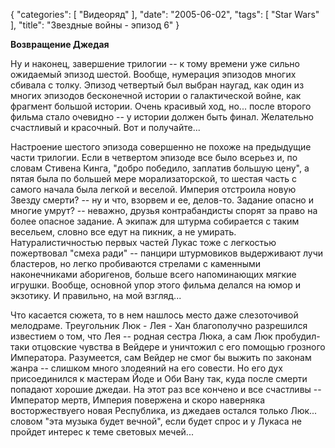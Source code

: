 {
   "categories": [
      "Видеоряд"
   ],
   "date": "2005-06-02",
   "tags": [
      "Star Wars"
   ],
   "title": "Звездные войны - эпизод 6"
}

**Возвращение Джедая**

Ну и наконец, завершение трилогии -- к тому времени уже сильно ожидаемый эпизод шестой. Вообще, нумерация эпизодов многих сбивала с толку. Эпизод четвертый был выбран наугад, как один из многих эпизодов бесконечной истории о галактической войне, как фрагмент большой истории. Очень красивый ход, но... после второго фильма стало очевидно -- у истории должен быть финал. Желательно счастливый и красочный. Вот и получайте...

Настроение шестого эпизода совершенно не похоже на предыдущие части трилогии. Если в четвертом эпизоде все было всерьез и, по словам Стивена Кинга, "добро победило, заплатив большую цену", а пятая была по большей мере морализаторской, то шестая часть с самого начала была легкой и веселой. Империя отстроила новую Звезду смерти? -- ну и что, взорвем и ее, делов-то. Задание опасно и многие умрут? -- неважно, друзья контрабандисты спорят за право на более опасное задание. А экипаж для штурма собирается с таким весельем, словно все едут на пикник, а не умирать. Натуралистичностью первых частей Лукас тоже с легкостью пожертвовал "смеха ради" -- панцири штурмовиков выдерживают лучи бластеров, но легко пробиваются стрелами с каменными наконечниками аборигенов, больше всего напоминающих мягкие игрушки. Вообще, основной упор этого фильма делался на юмор и экзотику. И правильно, на мой взгляд...

Что касается сюжета, то в нем нашлось место даже слезоточивой мелодраме. Треугольник Люк - Лея - Хан благополучно разрешился известием о том, что Лея -- родная сестра Люка, а сам Люк пробудил-таки отцовские чувства в Вейдере и уничтожил с его помощью грозного Императора. Разумеется, сам Вейдер не смог бы выжить по законам жанра -- слишком много злодеяний на его совести. Но его дух присоединился к мастерам Йоде и Оби Вану так, куда после смерти попадают хорошие джедаи. На этот раз все кончено и все счастливы -- Император мертв, Империя повержена и скоро наверняка восторжествуего новая Республика, из джедаев остался только Люк... словом "эта музыка будет вечной", если будет спрос и у Лукаса не пройдет интерес к теме световых мечей...
